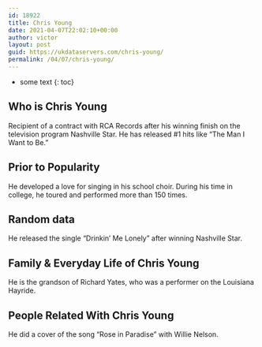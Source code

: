 ```yaml
---
id: 18922
title: Chris Young
date: 2021-04-07T22:02:10+00:00
author: victor
layout: post
guid: https://ukdataservers.com/chris-young/
permalink: /04/07/chris-young/
---
```


* some text
{: toc}


## Who is Chris Young



Recipient of a contract with RCA Records after his winning finish on the television program Nashville Star. He has released #1 hits like &#8220;The Man I Want to Be.&#8221;

                
                
                
## Prior to Popularity



He developed a love for singing in his school choir. During his time in college, he toured and performed more than 150 times.

                
                
                
## Random data



He released the single &#8220;Drinkin&#8217; Me Lonely&#8221; after winning Nashville Star.

                
                
                
## Family & Everyday Life of Chris Young



He is the grandson of Richard Yates, who was a performer on the Louisiana Hayride.

                
                
                
## People Related With Chris Young



He did a cover of the song &#8220;Rose in Paradise&#8221; with Willie Nelson.

                
              
            
          
          
          